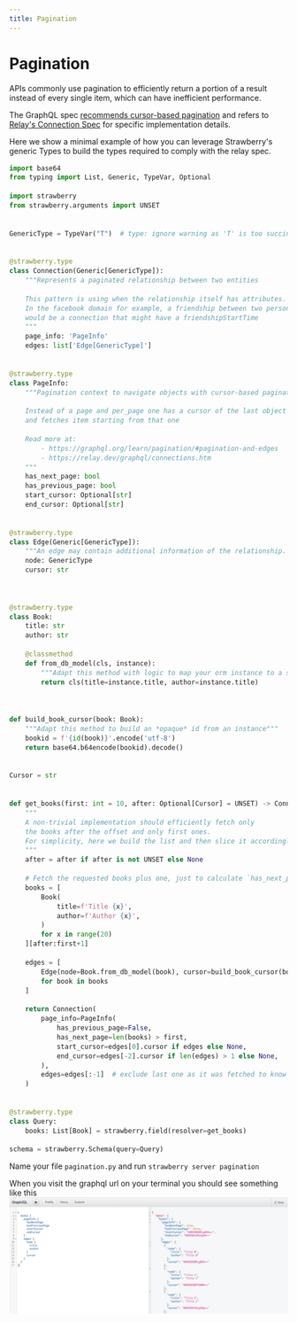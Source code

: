 ```yaml
---
title: Pagination
---
```


# Pagination

APIs commonly use pagination to efficiently return a portion of a result instead
of every single item, which can have inefficient performance. 

The GraphQL spec [recommends cursor-based pagination](https://graphql.org/learn/pagination/) 
and refers to [Relay's Connection Spec](https://relay.dev/graphql/connections.htm)
for specific implementation details.

Here we show a minimal example of how you can leverage Strawberry's generic Types
to build the types required to comply with the relay spec.

```python
import base64
from typing import List, Generic, TypeVar, Optional

import strawberry
from strawberry.arguments import UNSET


GenericType = TypeVar("T")  # type: ignore warning as 'T' is too succint to be meaningful for humans


@strawberry.type
class Connection(Generic[GenericType]):
    """Represents a paginated relationship between two entities

    This pattern is using when the relationship itself has attributes.
    In the facebook domain for example, a friendship between two persons
    would be a connection that might have a friendshipStartTime
    """
    page_info: 'PageInfo'
    edges: list['Edge[GenericType]']


@strawberry.type
class PageInfo:
    """Pagination context to navigate objects with cursor-based pagination

    Instead of a page and per_page one has a cursor of the last object
    and fetches item starting from that one

    Read more at:
        - https://graphql.org/learn/pagination/#pagination-and-edges
        - https://relay.dev/graphql/connections.htm
    """
    has_next_page: bool
    has_previous_page: bool
    start_cursor: Optional[str]
    end_cursor: Optional[str]


@strawberry.type
class Edge(Generic[GenericType]):
    """An edge may contain additional information of the relationship. This is the trivial case"""
    node: GenericType
    cursor: str



@strawberry.type
class Book:
    title: str
    author: str

    @classmethod
    def from_db_model(cls, instance):
        """Adapt this method with logic to map your orm instance to a strawberry decorated class"""
        return cls(title=instance.title, author=instance.title)



def build_book_cursor(book: Book):
    """Adapt this method to build an *opaque* id from an instance"""
    bookid = f'{id(book)}'.encode('utf-8')
    return base64.b64encode(bookid).decode()


Cursor = str


def get_books(first: int = 10, after: Optional[Cursor] = UNSET) -> Connection[Book]:
    """
    A non-trivial implementation should efficiently fetch only
    the books after the offset and only first ones.
    For simplicity, here we build the list and then slice it accordingly
    """
    after = after if after is not UNSET else None

    # Fetch the requested books plus one, just to calculate `has_next_page`
    books = [
        Book(
            title=f'Title {x}',
            author=f'Author {x}',
        )
        for x in range(20)
    ][after:first+1]

    edges = [
        Edge(node=Book.from_db_model(book), cursor=build_book_cursor(book))
        for book in books
    ]

    return Connection(
        page_info=PageInfo(
            has_previous_page=False,
            has_next_page=len(books) > first,
            start_cursor=edges[0].cursor if edges else None,
            end_cursor=edges[-2].cursor if len(edges) > 1 else None,
        ),
        edges=edges[:-1]  # exclude last one as it was fetched to know if there is a next page
    )


@strawberry.type
class Query:
    books: List[Book] = strawberry.field(resolver=get_books)

schema = strawberry.Schema(query=Query)
```

Name your file `pagination.py` and run `strawberry server pagination`

When you visit the graphql url on your terminal you should see something like this
<img src="../images/pagination-graphiql-screenshot.png" alt="A view of the GraphiQL interface with a example pagination query"/>
